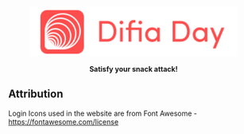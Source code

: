 <p align='center'>
  <img height='100' src='public/logo.svg' />
</p>

<p align='center'>
  <strong>Satisfy your snack attack!</strong>
</p>

## Attribution

Login Icons used in the website are from Font Awesome - https://fontawesome.com/license
